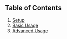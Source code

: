 ## Table of Contents

1. [Setup](./setup.md)
2. [Basic Usage](./basic_usage.md)
3. [Advanced Usage](./advanced_usage.md)
